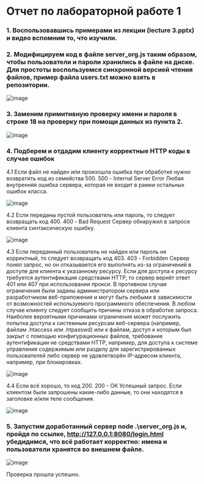 # Отчет по лабораторной работе 1
### 1. Воспользовавшись примерами из лекции (lecture 3.pptx) и видео вспомним то, что изучили. 
### 2. Модифицируем код в файле server_org.js таким образом, чтобы пользователи и пароли хранились в файле на диске. Для простоты воспользуемся синхронной версией чтения файлов, пример файла users.txt можно взять в репозитории.

 ![image](https://user-images.githubusercontent.com/91749695/149932111-06b48996-905c-4cf5-a0a5-3bbf6c6110d4.png)

### 3. Заменим примитивную проверку имени и пароля в строке 18 на проверку при помощи данных из пункта 2.

 ![image](https://user-images.githubusercontent.com/91749695/149932197-c9a6d901-2c2f-4136-880e-298fc6e7bffc.png)

### 4. Подберем и отдадим клиенту корректные HTTP коды в случае ошибок
4.1 Если файл не найден или произошла ошибка при обработке нужно возвратить код из семейства 500.
500 - Internal Server Error
Любая внутренняя ошибка сервера, которая не входит в рамки остальных ошибок класса.

![image](https://user-images.githubusercontent.com/91749695/149932220-cb8d9460-4ccd-40c2-b8b7-e52daf288a50.png)

4.2 Если переданы пустой пользователь или пароль, то следует возвращать код 400.
400 - Bad Request
Сервер обнаружил в запросе клиента синтаксическую ошибку.

![image](https://user-images.githubusercontent.com/91749695/149932264-ce07aab5-0143-4c04-a3ca-7ed52648f573.png)

4.3 Если переданный пользователь не найден или пароль не корректный, то следует возвращать код 403.
403 - Forbidden
Сервер понял запрос, но он отказывается его выполнять из-за ограничений в доступе для клиента к указанному ресурсу. Если для доступа к ресурсу требуется аутентификация средствами HTTP, то сервер вернёт ответ 401 или 407 при использовании прокси. В противном случае ограничения были заданы администратором сервера или разработчиком веб-приложения и могут быть любыми в зависимости от возможностей используемого программного обеспечения. В любом случае клиенту следует сообщить причины отказа в обработке запроса. Наиболее вероятными причинами ограничения может послужить попытка доступа к системным ресурсам веб-сервера (например, файлам .htaccess или .htpasswd) или к файлам, доступ к которым был закрыт с помощью конфигурационных файлов, требование аутентификации не средствами HTTP, например, для доступа к системе управления содержимым или разделу для зарегистрированных пользователей либо сервер не удовлетворён IP-адресом клиента, например, при блокировках. 

![image](https://user-images.githubusercontent.com/91749695/149932280-7c25d20e-fd66-4dd5-b848-df5b826dbd05.png)
 
4.4 Если всё хорошо, то код 200.
200 - ОК
Успешный запрос. Если клиентом были запрошены какие-либо данные, то они находятся в заголовке и/или теле сообщения. 

![image](https://user-images.githubusercontent.com/91749695/149932292-ec0af487-e596-441d-93cd-4d3a4ebd96ea.png)

### 5. Запустим доработанный сервер node .\server_org.js и, пройдя по ссылке, http://127.0.0.1:8080/login.html убедидимся, что всё работает корректно: имена и пользователи хранятся во внешнем файле.

![image](https://user-images.githubusercontent.com/91749695/149932374-c414bed2-eae2-4e18-92ff-28682d9d2d83.png)

Проверка прошла успешно.
